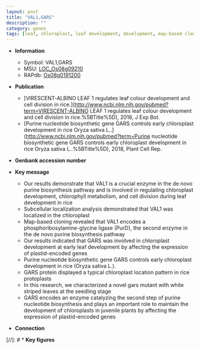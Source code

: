 ```yaml
---
layout: post
title: "VAL1,GARS"
description: ""
category: genes
tags: [leaf, chloroplast, leaf development, development, map-based cloning, cell division, chloroplast development, seedling]
---
```


* **Information**  
    + Symbol: VAL1,GARS  
    + MSU: [LOC_Os08g09210](http://rice.uga.edu/cgi-bin/ORF_infopage.cgi?orf=LOC_Os08g09210)  
    + RAPdb: [Os08g0191200](https://rapdb.dna.affrc.go.jp/locus/?name=Os08g0191200)  

* **Publication**  
    + [VIRESCENT-ALBINO LEAF 1 regulates leaf colour development and cell division in rice.](http://www.ncbi.nlm.nih.gov/pubmed?term=VIRESCENT-ALBINO LEAF 1 regulates leaf colour development and cell division in rice.%5BTitle%5D), 2018, J Exp Bot.
    + [Purine nucleotide biosynthetic gene GARS controls early chloroplast development in rice Oryza sativa L..](http://www.ncbi.nlm.nih.gov/pubmed?term=Purine nucleotide biosynthetic gene GARS controls early chloroplast development in rice Oryza sativa L..%5BTitle%5D), 2018, Plant Cell Rep.

* **Genbank accession number**  

* **Key message**  
    + Our results demonstrate that VAL1 is a crucial enzyme in the de novo purine biosynthesis pathway and is involved in regulating chloroplast development, chlorophyll metabolism, and cell division during leaf development in rice
    + Subcellular localization analysis demonstrated that VAL1 was localized in the chloroplast
    + Map-based cloning revealed that VAL1 encodes a phosphoribosylamine-glycine ligase (PurD), the second enzyme in the de novo purine biosynthesis pathway
    + Our results indicated that GARS was involved in chloroplast development at early leaf development by affecting the expression of plastid-encoded genes
    + Purine nucleotide biosynthetic gene GARS controls early chloroplast development in rice (Oryza sativa L.).
    + GARS protein displayed a typical chloroplast location pattern in rice protoplasts
    + In this research, we characterized a novel gars mutant with white striped leaves at the seedling stage
    + GARS encodes an enzyme catalyzing the second step of purine nucleotide biosynthesis and plays an important role to maintain the development of chloroplasts in juvenile plants by affecting the expression of plastid-encoded genes

* **Connection**  

[//]: # * **Key figures**  


